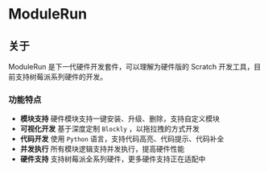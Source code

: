 # ModuleRun

## 关于

ModuleRun 是下一代硬件开发套件，可以理解为硬件版的 Scratch 开发工具，目前支持树莓派系列硬件的开发。

### 功能特点

- **模块支持** 硬件模块支持一键安装、升级、删除，支持自定义模块
- **可视化开发** 基于深度定制 `Blockly` ，以拖拉拽的方式开发
- **代码开发** 使用 `Python` 语言，支持代码高亮、代码提示、代码补全
- **并发执行** 所有模块逻辑支持并发执行，提高硬件性能
- **硬件支持** 支持树莓派全系列硬件，更多硬件支持正在适配中


